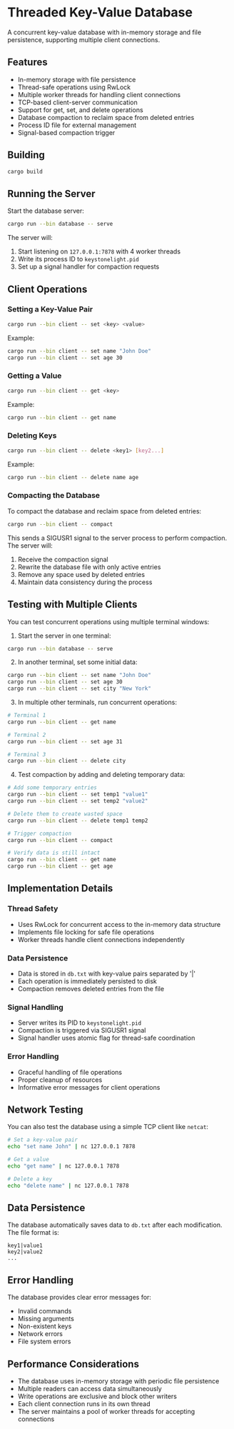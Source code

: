 # Threaded Key-Value Database

A concurrent key-value database with in-memory storage and file persistence, supporting multiple client connections.

## Features

- In-memory storage with file persistence
- Thread-safe operations using RwLock
- Multiple worker threads for handling client connections
- TCP-based client-server communication
- Support for get, set, and delete operations
- Database compaction to reclaim space from deleted entries
- Process ID file for external management
- Signal-based compaction trigger

## Building

```bash
cargo build
```

## Running the Server

Start the database server:

```bash
cargo run --bin database -- serve
```

The server will:
1. Start listening on `127.0.0.1:7878` with 4 worker threads
2. Write its process ID to `keystonelight.pid`
3. Set up a signal handler for compaction requests

## Client Operations

### Setting a Key-Value Pair

```bash
cargo run --bin client -- set <key> <value>
```

Example:
```bash
cargo run --bin client -- set name "John Doe"
cargo run --bin client -- set age 30
```

### Getting a Value

```bash
cargo run --bin client -- get <key>
```

Example:
```bash
cargo run --bin client -- get name
```

### Deleting Keys

```bash
cargo run --bin client -- delete <key1> [key2...]
```

Example:
```bash
cargo run --bin client -- delete name age
```

### Compacting the Database

To compact the database and reclaim space from deleted entries:

```bash
cargo run --bin client -- compact
```

This sends a SIGUSR1 signal to the server process to perform compaction. The server will:
1. Receive the compaction signal
2. Rewrite the database file with only active entries
3. Remove any space used by deleted entries
4. Maintain data consistency during the process

## Testing with Multiple Clients

You can test concurrent operations using multiple terminal windows:

1. Start the server in one terminal:
```bash
cargo run --bin database -- serve
```

2. In another terminal, set some initial data:
```bash
cargo run --bin client -- set name "John Doe"
cargo run --bin client -- set age 30
cargo run --bin client -- set city "New York"
```

3. In multiple other terminals, run concurrent operations:
```bash
# Terminal 1
cargo run --bin client -- get name

# Terminal 2
cargo run --bin client -- set age 31

# Terminal 3
cargo run --bin client -- delete city
```

4. Test compaction by adding and deleting temporary data:
```bash
# Add some temporary entries
cargo run --bin client -- set temp1 "value1"
cargo run --bin client -- set temp2 "value2"

# Delete them to create wasted space
cargo run --bin client -- delete temp1 temp2

# Trigger compaction
cargo run --bin client -- compact

# Verify data is still intact
cargo run --bin client -- get name
cargo run --bin client -- get age
```

## Implementation Details

### Thread Safety
- Uses RwLock for concurrent access to the in-memory data structure
- Implements file locking for safe file operations
- Worker threads handle client connections independently

### Data Persistence
- Data is stored in `db.txt` with key-value pairs separated by '|'
- Each operation is immediately persisted to disk
- Compaction removes deleted entries from the file

### Signal Handling
- Server writes its PID to `keystonelight.pid`
- Compaction is triggered via SIGUSR1 signal
- Signal handler uses atomic flag for thread-safe coordination

### Error Handling
- Graceful handling of file operations
- Proper cleanup of resources
- Informative error messages for client operations

## Network Testing

You can also test the database using a simple TCP client like `netcat`:

```bash
# Set a key-value pair
echo "set name John" | nc 127.0.0.1 7878

# Get a value
echo "get name" | nc 127.0.0.1 7878

# Delete a key
echo "delete name" | nc 127.0.0.1 7878
```

## Data Persistence

The database automatically saves data to `db.txt` after each modification. The file format is:

```
key1|value1
key2|value2
...
```

## Error Handling

The database provides clear error messages for:
- Invalid commands
- Missing arguments
- Non-existent keys
- Network errors
- File system errors

## Performance Considerations

- The database uses in-memory storage with periodic file persistence
- Multiple readers can access data simultaneously
- Write operations are exclusive and block other writers
- Each client connection runs in its own thread
- The server maintains a pool of worker threads for accepting connections 